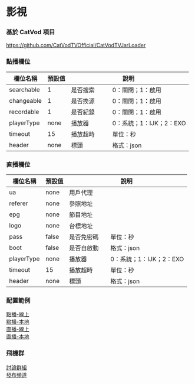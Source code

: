 # 影視

### 基於 CatVod 項目

https://github.com/CatVodTVOfficial/CatVodTVJarLoader

### 點播欄位

| 欄位名稱       | 預設值  | 說明                      |
|------------|------|-------------------------|
| searchable | 1    | 是否搜索　　　0：關閉；1：啟用        |
| changeable | 1    | 是否換源　　　0：關閉；1：啟用        |
| recordable | 1    | 是否紀錄　　　0：關閉；1：啟用        |
| playerType | none | 播放器　　　　0：系統；1：IJK；2：EXO |
| timeout    | 15   | 播放超時　　　單位：秒             |
| header     | none | 標頭　　　　　格式：json          |

### 直播欄位

| 欄位名稱       | 預設值   | 說明                      |
|------------|-------|-------------------------|
| ua         | none  | 用戶代理                    |
| referer    | none  | 參照地址                    |
| epg        | none  | 節目地址                    |
| logo       | none  | 台標地址                    |
| pass       | false | 是否免密碼　　單位：秒             |
| boot       | false | 是否自啟動　　格式：json          |
| playerType | none  | 播放器　　　　0：系統；1：IJK；2：EXO |
| timeout    | 15    | 播放超時　　　單位：秒             |
| header     | none  | 標頭　　　　　格式：json          |

### 配置範例

[點播-線上](other/sample/vod/online.json)  
[點播-本地](other/sample/vod/offline.json)  
[直播-線上](other/sample/live/online.json)  
[直播-本地](other/sample/live/offline.json)

### 飛機群

[討論群組](https://t.me/fongmi_offical)  
[發布頻道](https://t.me/fongmi_release)

